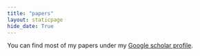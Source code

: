 ```yaml
---
title: "papers"
layout: staticpage
hide_date: True
---
```


You can find most of my papers under my [Google scholar profile](https://scholar.google.com/citations?user=6qhmeekAAAAJ&hl=en&oi=ao).
